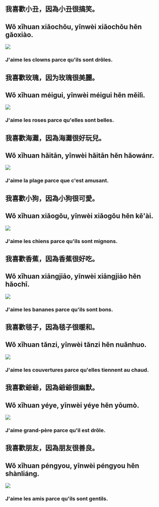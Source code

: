 ## 我喜歡小丑，因為小丑很搞笑。
## Wǒ xǐhuan xiǎochǒu, yīnwèi xiǎochǒu hěn gǎoxiào.
![](../../static/images/j_aime/img_1.png)
### J'aime les clowns parce qu'ils sont drôles.

## 我喜歡玫瑰，因为玫瑰很美麗。
## Wǒ xǐhuan méigui, yīnwèi méigui hěn měilì.
![](../../static/images/j_aime/img_2.png)
### J'aime les roses parce qu'elles sont belles.

## 我喜歡海灘，因為海灘很好玩兒。
## Wǒ xǐhuan hǎitān, yīnwèi hǎitān hěn hǎowánr.
![](../../static/images/j_aime/img_3.png)
### J'aime la plage parce que c'est amusant.

## 我喜歡小狗，因為小狗很可愛。
## Wǒ xǐhuan xiǎogǒu, yīnwèi xiǎogǒu hěn kě'ài.
![](../../static/images/j_aime/img_4.png)
### J'aime les chiens parce qu'ils sont mignons.

## 我喜歡香蕉，因為香蕉很好吃。
## Wǒ xǐhuan xiāngjiāo, yīnwèi xiāngjiāo hěn hǎochī.
![](../../static/images/j_aime/img_5.png)
### J'aime les bananes parce qu'ils sont bons.

## 我喜歡毯子，因為毯子很暖和。
## Wǒ xǐhuan tǎnzi, yīnwèi tǎnzi hěn nuǎnhuo.
![](../../static/images/j_aime/img_6.png)
### J'aime les couvertures parce qu'elles tiennent au chaud.

## 我喜歡爺爺，因為爺爺很幽默。
## Wǒ xǐhuan yéye, yīnwèi yéye hěn yōumò.
![](../../static/images/j_aime/img_7.png)
### J'aime grand-père parce qu'il est drôle.

## 我喜歡朋友，因為朋友很善良。
## Wǒ xǐhuan péngyou, yīnwèi péngyou hěn shànliáng.
![](../../static/images/j_aime/img_8.png)
### J'aime les amis parce qu'ils sont gentils.